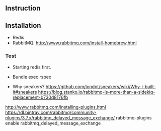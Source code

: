## Instruction

## Installation
- Redis
- RabbitMQ: http://www.rabbitmq.com/install-homebrew.html

### Test
- Starting redis first.
- Bundle exec rspec

- Why sneakers?
https://github.com/jondot/sneakers/wiki/Why-i-built-it#sneakers
https://blog.stanko.io/rabbitmq-is-more-than-a-sidekiq-replacement-b730d8176fb

http://www.rabbitmq.com/installing-plugins.html
https://dl.bintray.com/rabbitmq/community-plugins/3.7.x/rabbitmq_delayed_message_exchange/
rabbitmq-plugins enable rabbitmq_delayed_message_exchange